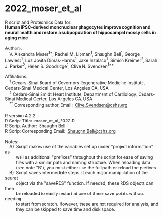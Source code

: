 # 2022_moser_et_al

R script and Proteomics Data for:<br/>
**Human iPSC-derived mononuclear phagocytes improve cognition and neural health and restore a subpopulation of hippocampal mossy cells in aging mice**<br/>
<br/>
Authors:<br/>
&ensp;&ensp;V. Alexandra Moser<sup>1\*</sup>, Rachel M. Lipman<sup>1</sup>, Shaughn Bell<sup>1</sup>, George Lawless<sup>1</sup>, Luz Jovita Dimas-Harms<sup>1</sup>, Jake Inzalaco<sup>1</sup>, Simion Kreimer<sup>2</sup>, Sarah J. Parker<sup>2</sup>, Helen S. Goodridge<sup>1</sup>, Clive N. Svendsen<sup>1\*\*</sup><br/>
<br/>
Affiliations:<br/>
&ensp;&ensp;<sup>1</sup> Cedars-Sinai Board of Governors Regenerative Medicine Institute, Cedars-Sinai Medical Center, Los Angeles CA, USA<br/>
&ensp;&ensp;<sup>2</sup> Cedars-Sinai Smidt Heart Institute, Department of Cardiology, Cedars-Sinai Medical Center, Los Angeles CA, USA<br/>
&ensp;&ensp;<sup>\*\*</sup> Corresponding author, Email:&ensp;Clive.Svendsen@cshs.org<br/>
<br/>
R version 4.2.2<br/>
R Script Title:&ensp;moser_et_al_2022.R<br/>
R Script Author:&ensp;Shaughn Bell<br/>
R Script Corresponding Email:&ensp;Shaughn.Bell@cshs.org<br/>
<br/>
Notes: <br/>
&ensp;&ensp;A)&ensp;Script makes use of the variables set up under "project information" as<br/>
&ensp;&ensp;&ensp;&ensp;&ensp;well as additional "prefixes" throughout the script for ease of saving<br/>
&ensp;&ensp;&ensp;&ensp;&ensp;files with a similar path and naming structure.  When reloading data <br/>
&ensp;&ensp;&ensp;&ensp;&ensp;(see note "B"), you must either use the full path or reload the prefixes.<br/>
&ensp;&ensp;B)&ensp;Script saves intermediate steps at each major manipulation of the seurat<br/>
&ensp;&ensp;&ensp;&ensp;&ensp;object via the "saveRDS" function.  If needed, these RDS objects can then<br/>
&ensp;&ensp;&ensp;&ensp;&ensp;be reloaded to easily restart at one of these save points without needing<br/> 
&ensp;&ensp;&ensp;&ensp;&ensp;to start from scratch.  However, these are not required for analysis, and<br/>
&ensp;&ensp;&ensp;&ensp;&ensp;they can be skipped to save time and disk space.
